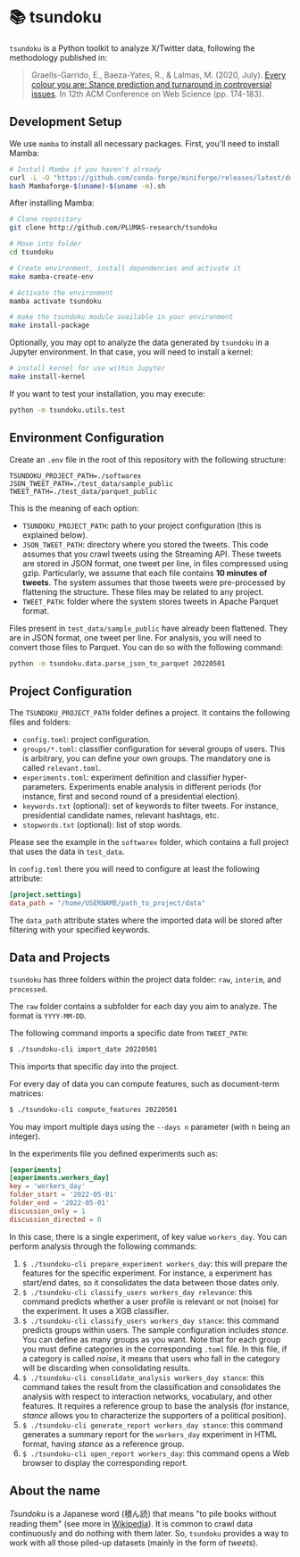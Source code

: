# 📚 tsundoku

`tsundoku` is a Python toolkit to analyze X/Twitter data, following the methodology published in:

> Graells-Garrido, E., Baeza-Yates, R., & Lalmas, M. (2020, July). [Every colour you are: Stance prediction and turnaround in controversial issues](https://dl.acm.org/doi/abs/10.1145/3394231.3397907). In 12th ACM Conference on Web Science (pp. 174-183).

## Development Setup

We use `mamba` to install all necessary packages. First, you'll need to install Mamba:

```bash
# Install Mamba if you haven't already
curl -L -O "https://github.com/conda-forge/miniforge/releases/latest/download/Mambaforge-$(uname)-$(uname -m).sh"
bash Mambaforge-$(uname)-$(uname -m).sh
```

After installing Mamba:

```bash
# Clone repository
git clone http://github.com/PLUMAS-research/tsundoku

# Move into folder
cd tsundoku

# Create environment, install dependencies and activate it
make mamba-create-env

# Activate the environment 
mamba activate tsundoku

# make the tsundoku module available in your environment
make install-package
```

Optionally, you may opt to analyze the data generated by `tsundoku` in a Jupyter environment. In that case, you will need to install a kernel:

```bash
# install kernel for use within Jupyter
make install-kernel
```

If you want to test your installation, you may execute:

```bash
python -m tsundoku.utils.test
```

## Environment Configuration

Create an `.env` file in the root of this repository with the following structure:

```
TSUNDOKU_PROJECT_PATH=./softwarex
JSON_TWEET_PATH=./test_data/sample_public
TWEET_PATH=./test_data/parquet_public
```

This is the meaning of each option:

* `TSUNDOKU_PROJECT_PATH`: path to your project configuration (this is explained below).
* `JSON_TWEET_PATH`: directory where you stored the tweets. This code assumes that you crawl tweets using the Streaming API. These tweets are stored in JSON format, one tweet per line, in files compressed using gzip. Particularly, we assume that each file contains **10 minutes of tweets**. The system assumes that those tweets were pre-processed by flattening the structure. These files may be related to any project.
* `TWEET_PATH`: folder where the system stores tweets in Apache Parquet format.

Files present in `test_data/sample_public` have already been flattened. They are in JSON format, one tweet per line. For analysis, you will need to convert those files to Parquet. You can do so with the following command:

```bash
python -m tsundoku.data.parse_json_to_parquet 20220501
```
## Project Configuration

The `TSUNDOKU_PROJECT_PATH` folder defines a project. It contains the following files and folders:

- `config.toml`: project configuration.
- `groups/*.toml`: classifier configuration for several groups of users. This is arbitrary, you can define your own groups. The mandatory one is called `relevant.toml`.
- `experiments.toml`: experiment definition and classifier hyper-parameters. Experiments enable analysis in different periods (for instance, first and second round of a presidential election).
- `keywords.txt` (optional): set of keywords to filter tweets. For instance, presidential candidate names, relevant hashtags, etc.
- `stopwords.txt` (optional): list of stop words.

Please see the example in the `softwarex` folder, which contains a full project that uses the data in `test_data`.

In `config.toml` there you will need to configure at least the following attribute:

```toml
[project.settings]
data_path = "/home/USERNAME/path_to_project/data"
```

The `data_path` attribute states where the imported data will be stored after filtering with your specified keywords.

## Data and Projects

`tsundoku` has three folders within the project data folder: `raw`, `interim`, and `processed`.

The `raw` folder contains a subfolder for each day you aim to analyze. The format is `YYYY-MM-DD`. 

The following command imports a specific date from `TWEET_PATH`:

```sh
$ ./tsundoku-cli import_date 20220501
```

This imports that specific day into the project. 

For every day of data you can compute features, such as document-term matrices:

```sh
$ ./tsundoku-cli compute_features 20220501
```

You may import multiple days using the `--days n` parameter (with n being an integer).

In the experiments file you defined experiments such as:

```toml
[experiments]
[experiments.workers_day]
key = 'workers_day'
folder_start = '2022-05-01'
folder_end = '2022-05-01'
discussion_only = 1
discussion_directed = 0
```

In this case, there is a single experiment, of key value `workers_day`. You can perform analysis through the following commands:

1. `$ ./tsundoku-cli prepare_experiment workers_day`: this will prepare the features for the specific experiment. For instance, a experiment has start/end dates, so it consolidates the data between those dates only.
2. `$ ./tsundoku-cli classify_users workers_day relevance`: this command predicts whether a user profile is relevant or not (noise) for the experiment. It uses a XGB classifier.
3. `$ ./tsundoku-cli classify_users workers_day stance`: this command predicts groups within users. The sample configuration includes _stance_. You can define as many groups as you want. Note that for each group you must define categories in the corresponding `.toml` file. In this file, if a category is called _noise_, it means that users who fall in the category will be discarding when consolidating results.
4. `$ ./tsundoku-cli consolidate_analysis workers_day stance`: this command takes the result from the classification and consolidates the analysis with respect to interaction networks, vocabulary, and other features. It requires a reference group to base the analysis (for instance, _stance_ allows you to characterize the supporters of a political position).
5. `$ ./tsundoku-cli generate_report workers_day stance`: this command generates a summary report for the `workers_day` experiment in HTML format, having _stance_ as a reference group.
6. `$ ./tsundoku-cli open_report workers_day`: this command opens a Web browser to display the corresponding report.

## About the name

_Tsundoku_ is a Japanese word (積ん読) that means "to pile books without reading them" (see more in [Wikipedia](https://en.wikipedia.org/wiki/Tsundoku)). It is common to crawl data  continuously and do nothing with them later. So, `tsundoku` provides a way to work with all those piled-up datasets (mainly in the form of *tweets*).